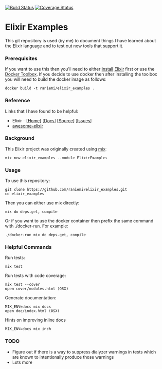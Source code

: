 [![Build Status](https://travis-ci.org/raniemi/elixir_examples.svg?branch=master)](https://travis-ci.org/raniemi/elixir_examples)
[![Coverage Status](https://coveralls.io/repos/raniemi/elixir_examples/badge.svg?branch=master&service=github)](https://coveralls.io/github/raniemi/elixir_examples?branch=master)

Elixir Examples
===============

This git repository is used (by me) to document things I have learned about the Elixir language and to test out new tools that support it.

### Prerequisites

If you want to use this then you'll need to either [install](http://elixir-lang.org/install.html) [Elixir](http://elixir-lang.org/) first or use the [Docker Toolbox](https://www.docker.com/docker-toolbox).  If you decide to use docker then after installing the toolbox you will need to build the docker image as follows:

```console
docker build -t raniemi/elixir_examples .
```

### Reference

Links that I have found to be helpful:

* Elixir - \[[Home](http://elixir-lang.org/)\] \[[Docs](http://elixir-lang.org/docs.html)\] \[[Source](https://github.com/elixir-lang/elixir)\] \[[Issues](https://github.com/elixir-lang/elixir/issues)\]
* [awesome-elixir](https://github.com/h4cc/awesome-elixir#applications)

### Background

This Elixir project was originally created using [mix](http://elixir-lang.org/getting-started/mix-otp/introduction-to-mix.html):
```console
mix new elixir_examples --module ElixirExamples
```
### Usage

To use this repository:
```console
git clone https://github.com/raniemi/elixir_examples.git
cd elixir_examples
```

Then you can either use mix directly:
```console
mix do deps.get, compile
```

Or if you want to use the docker container then prefix the same command with ./docker-run.  For example:
```console
./docker-run mix do deps.get, compile
```

### Helpful Commands

Run tests:
```console
mix test
```

Run tests with code coverage:
```console
mix test --cover
open cover/modules.html (OSX)
```

Generate documentation:
```console
MIX_ENV=docs mix docs
open doc/index.html (OSX)
```

Hints on improving inline docs
```console
MIX_ENV=docs mix inch
```

### TODO

* Figure out if there is a way to suppress dialyzer warnings in tests which are known to intentionally produce those warnings
* Lots more
